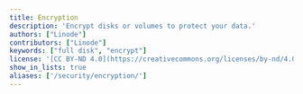 ```yaml
---
title: Encryption
description: 'Encrypt disks or volumes to protect your data.'
authors: ["Linode"]
contributors: ["Linode"]
keywords: ["full disk", "encrypt"]
license: '[CC BY-ND 4.0](https://creativecommons.org/licenses/by-nd/4.0)'
show_in_lists: true
aliases: ['/security/encryption/']
---
```

